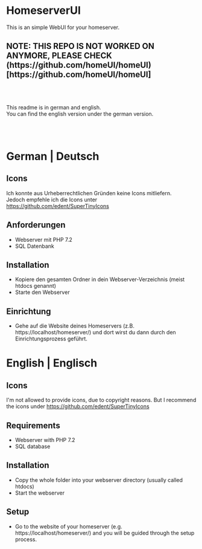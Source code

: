 # HomeserverUI
This is an simple WebUI for your homeserver.
<br>
<h2>NOTE: THIS REPO IS NOT WORKED ON ANYMORE, PLEASE CHECK (https://github.com/homeUI/homeUI)[https://github.com/homeUI/homeUI]</h2>

<br>
<br>

This readme is in german and english.  
You can find the english version under the german version.  

<br><br>

# German | Deutsch

## Icons

Ich konnte aus Urheberrechtlichen Gründen keine Icons mitliefern.  
Jedoch empfehle ich die Icons unter https://github.com/edent/SuperTinyIcons

## Anforderungen
- Webserver mit PHP 7.2
- SQL Datenbank

## Installation  
- Kopiere den gesamten Ordner in dein Webserver-Verzeichnis (meist htdocs genannt)
- Starte den Webserver

## Einrichtung
- Gehe auf die Website deines Homeservers (z.B. https://localhost/homeserver/) und dort wirst du dann durch den Einrichtungsprozess geführt.



# English | Englisch

## Icons

I'm not allowed to provide icons, due to copyright reasons.
But I recommend the icons under https://github.com/edent/SuperTinyIcons

## Requirements
- Webserver with PHP 7.2
- SQL database

## Installation
- Copy the whole folder into your webserver directory (usually called htdocs)
- Start the webserver

## Setup
- Go to the website of your homeserver (e.g. https://localhost/homeserver/) and you will be guided through the setup process.


